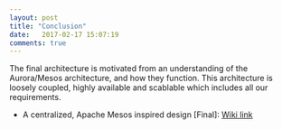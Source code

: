 ```yaml
---
layout: post
title: "Conclusion"
date:   2017-02-17 15:07:19
comments: true
---
```


The final architecture is motivated from an understanding of the Aurora/Mesos architecture, and how they function.
This architecture is loosely coupled, highly available and scablable which includes all our requirements.
* A centralized, Apache Mesos inspired design [Final]: [Wiki link](https://github.com/airavata-courses/spring17-workload-management/wiki/%5BFinal%5D-Centralized-architecture-for-workload-management)
